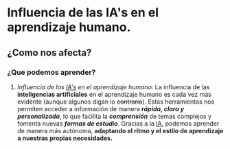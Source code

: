 # Influencia de las IA's en el aprendizaje humano.
## ¿Como nos afecta?
### ¿Que podemos aprender?

1. _Influencia de las <ins>IA's</ins> en el aprendizaje humano_:
La influencia de las **inteligencias artificiales** en el aprendizaje humano es cada vez más evidente (aunque algunos digan lo ~~contrario~~). 
Estas herramientas nos permiten acceder a información de manera **_rápida, clara y personalizada_**, lo que facilita la **_comprensión_** de temas complejos y fomenta nuevas **_formas de estudio_**. Gracias a la <ins>IA</ins>, podemos aprender de manera más autónoma, **adaptando el ritmo y el estilo de aprendizaje a nuestras propias necesidades.**



